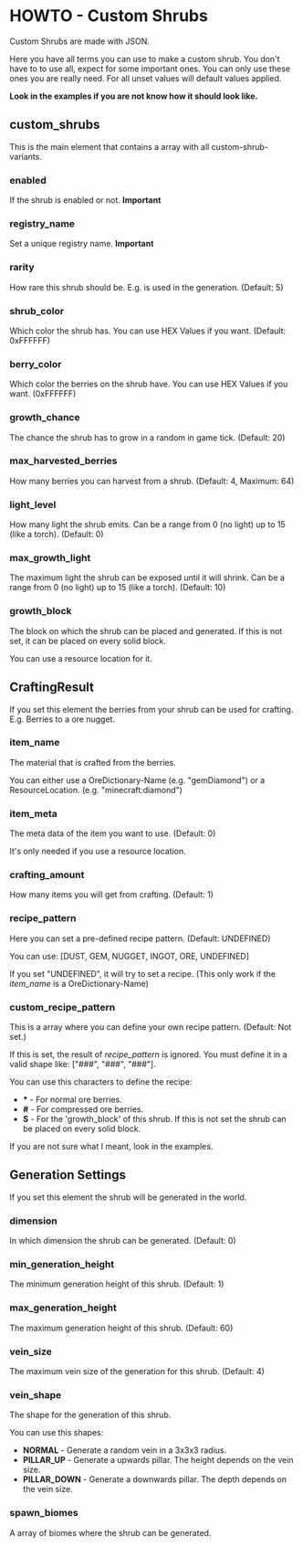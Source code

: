 # HOWTO - Custom Shrubs

Custom Shrubs are made with JSON.

Here you have all terms you can use to make a custom shrub.
You don't have to to use all, expect for some important ones. You can only use these ones you are really need.
For all unset values will default values applied.

**Look in the examples if you are not know how it should look like.**

## custom_shrubs
This is the main element that contains a array with all custom-shrub-variants.

### enabled
If the shrub is enabled or not. **Important**

### registry_name
Set a unique registry name. **Important**

### rarity
How rare this shrub should be. E.g. is used in the generation. (Default: 5)

### shrub_color
Which color the shrub has. You can use HEX Values if you want. (Default: 0xFFFFFF)

### berry_color
Which color the berries on the shrub have. You can use HEX Values if you want. (0xFFFFFF)

### growth_chance
The chance the shrub has to grow in a random in game tick. (Default: 20)

### max_harvested_berries
How many berries you can harvest from a shrub. (Default: 4, Maximum: 64)

### light_level
How many light the shrub emits. Can be a range from 0 (no light) up to 15 (like a torch). (Default: 0)

### max_growth_light
The maximum light the shrub can be exposed until it will shrink.
Can be a range from 0 (no light) up to 15 (like a torch). (Default: 10)

### growth_block
The block on which the shrub can be placed and generated. If this is not set, it can be placed on every solid block.

You can use a resource location for it.


## CraftingResult
If you set this element the berries from your shrub can be used for crafting.
E.g. Berries to a ore nugget.

### item_name
The material that is crafted from the berries.

You can either use a OreDictionary-Name (e.g. "gemDiamond") or a ResourceLocation. (e.g. "minecraft:diamond")

### item_meta
The meta data of the item you want to use. (Default: 0)

It's only needed if you use a resource location.

### crafting_amount
How many items you will get from crafting. (Default: 1)

### recipe_pattern
Here you can set a pre-defined recipe pattern. (Default: UNDEFINED)

You can use: [DUST, GEM, NUGGET, INGOT, ORE, UNDEFINED]

If you set "UNDEFINED", it will try to set a recipe. (This only work if the *item_name* is a OreDictionary-Name)

### custom_recipe_pattern
This is a array where you can define your own recipe pattern. (Default: Not set.)

If this is set, the result of *recipe_pattern* is ignored. You must define it in a valid shape like: ["###", "###", "###"].

You can use this characters to define the recipe:

- **\*** - For normal ore berries.
- **#** - For compressed ore berries.
- **S** - For the 'growth_block' of this shrub. If this is not set the shrub can be placed on every solid block.

If you are not sure what I meant, look in the examples.


## Generation Settings
If you set this element the shrub will be generated in the world.

### dimension
In which dimension the shrub can be generated. (Default: 0)

### min_generation_height
The minimum generation height of this shrub. (Default: 1)

### max_generation_height
The maximum generation height of this shrub. (Default: 60)

### vein_size
The maximum vein size of the generation for this shrub. (Default: 4)

### vein_shape
The shape for the generation of this shrub.

You can use this shapes:

- **NORMAL** -  Generate a random vein in a 3x3x3 radius.
- **PILLAR_UP** - Generate a upwards pillar. The height depends on the vein size.
- **PILLAR_DOWN** - Generate a downwards pillar. The depth depends on the vein size.

### spawn_biomes
A array of biomes where the shrub can be generated.
